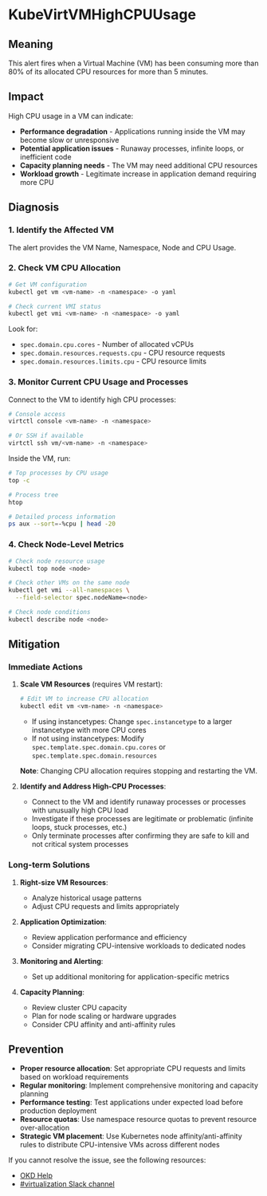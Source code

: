 # KubeVirtVMHighCPUUsage

## Meaning

This alert fires when a Virtual Machine (VM) has been consuming more than
80% of its allocated CPU resources for more than 5 minutes.

## Impact

High CPU usage in a VM can indicate:
- **Performance degradation** - Applications running inside the VM may
  become slow or unresponsive
- **Potential application issues** - Runaway processes, infinite loops, or
  inefficient code
- **Capacity planning needs** - The VM may need additional CPU resources
- **Workload growth** - Legitimate increase in application demand
  requiring more CPU

## Diagnosis

### 1. Identify the Affected VM

The alert provides the VM Name, Namespace, Node and CPU Usage.

### 2. Check VM CPU Allocation

```bash
# Get VM configuration
kubectl get vm <vm-name> -n <namespace> -o yaml

# Check current VMI status
kubectl get vmi <vm-name> -n <namespace> -o yaml
```

Look for:
- `spec.domain.cpu.cores` - Number of allocated vCPUs
- `spec.domain.resources.requests.cpu` - CPU resource requests
- `spec.domain.resources.limits.cpu` - CPU resource limits

### 3. Monitor Current CPU Usage and Processes

Connect to the VM to identify high CPU processes:

```bash
# Console access
virtctl console <vm-name> -n <namespace>

# Or SSH if available
virtctl ssh vm/<vm-name> -n <namespace>
```

Inside the VM, run:
```bash
# Top processes by CPU usage
top -c

# Process tree
htop

# Detailed process information
ps aux --sort=-%cpu | head -20
```

### 4. Check Node-Level Metrics

```bash
# Check node resource usage
kubectl top node <node>

# Check other VMs on the same node
kubectl get vmi --all-namespaces \
  --field-selector spec.nodeName=<node>

# Check node conditions
kubectl describe node <node>
```

## Mitigation

### Immediate Actions

1. **Scale VM Resources** (requires VM restart):
   ```bash
   # Edit VM to increase CPU allocation
   kubectl edit vm <vm-name> -n <namespace>
   ```
   - If using instancetypes: Change `spec.instancetype` to a larger
     instancetype with more CPU cores
   - If not using instancetypes: Modify
     `spec.template.spec.domain.cpu.cores` or
     `spec.template.spec.domain.resources`

   **Note**: Changing CPU allocation requires stopping and restarting
   the VM.

2. **Identify and Address High-CPU Processes**:
   - Connect to the VM and identify runaway processes or processes with
     unusually high CPU load
   - Investigate if these processes are legitimate or problematic
     (infinite loops, stuck processes, etc.)
   - Only terminate processes after confirming they are safe to kill and
     not critical system processes

### Long-term Solutions

1. **Right-size VM Resources**:
   - Analyze historical usage patterns
   - Adjust CPU requests and limits appropriately

2. **Application Optimization**:
   - Review application performance and efficiency
   - Consider migrating CPU-intensive workloads to dedicated nodes

3. **Monitoring and Alerting**:
   - Set up additional monitoring for application-specific metrics

4. **Capacity Planning**:
   - Review cluster CPU capacity
   - Plan for node scaling or hardware upgrades
   - Consider CPU affinity and anti-affinity rules

## Prevention

- **Proper resource allocation**: Set appropriate CPU requests and limits
  based on workload requirements
- **Regular monitoring**: Implement comprehensive monitoring and capacity
  planning
- **Performance testing**: Test applications under expected load before
  production deployment
- **Resource quotas**: Use namespace resource quotas to prevent resource
  over-allocation
- **Strategic VM placement**: Use Kubernetes node affinity/anti-affinity
  rules to distribute CPU-intensive VMs across different nodes

<!--DS: If you cannot resolve the issue, log in to the
link:https://access.redhat.com[Customer Portal] and open a support case,
attaching the artifacts gathered during the diagnosis procedure.-->
<!--USstart-->

If you cannot resolve the issue, see the following resources:

- [OKD Help](https://okd.io/docs/community/help/)
- [#virtualization Slack channel](
  https://kubernetes.slack.com/channels/virtualization)
<!--USend-->
